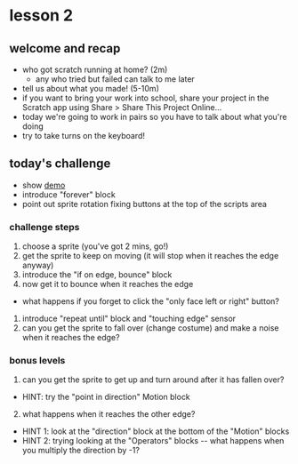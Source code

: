 # lesson 2

## welcome and recap
* who got scratch running at home? (2m)
  * any who tried but failed can talk to me later
* tell us about what you made! (5-10m)
* if you want to bring your work into school, share your project in the Scratch app using Share > Share This Project Online...
* today we're going to work in pairs so you have to talk about what you're doing
* try to take turns on the keyboard!

## today's challenge
* show [demo](http://scratch.mit.edu/projects/adamcohenrose/2363410)
* introduce "forever" block
* point out sprite rotation fixing buttons at the top of the scripts area

### challenge steps
1. choose a sprite (you've got 2 mins, go!)
1. get the sprite to keep on moving (it will stop when it reaches the edge anyway)
1. introduce the "if on edge, bounce" block
1. now get it to bounce when it reaches the edge
  * what happens if you forget to click the "only face left or right" button?
1. introduce "repeat until" block and "touching edge" sensor
1. can you get the sprite to fall over (change costume) and make a noise when it reaches the edge?

### bonus levels
1. can you get the sprite to get up and turn around after it has fallen over?
  * HINT: try the "point in direction" Motion block
2. what happens when it reaches the other edge?
  * HINT 1: look at the "direction" block at the bottom of the "Motion" blocks
  * HINT 2: trying looking at the "Operators" blocks -- what happens when you multiply the direction by -1?
